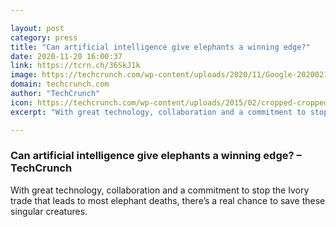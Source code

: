 ```yaml
---

layout: post
category: press
title: "Can artificial intelligence give elephants a winning edge?"
date: 2020-11-20 16:00:37
link: https://tcrn.ch/36SkJ1k
image: https://techcrunch.com/wp-content/uploads/2020/11/Google-20200216-DSC_2373.jpg?w=599
domain: techcrunch.com
author: "TechCrunch"
icon: https://techcrunch.com/wp-content/uploads/2015/02/cropped-cropped-favicon-gradient.png?w=180
excerpt: "With great technology, collaboration and a commitment to stop the Ivory trade that leads to most elephant deaths, there’s a real chance to save these singular creatures."

---
```


### Can artificial intelligence give elephants a winning edge? – TechCrunch

With great technology, collaboration and a commitment to stop the Ivory trade that leads to most elephant deaths, there’s a real chance to save these singular creatures.